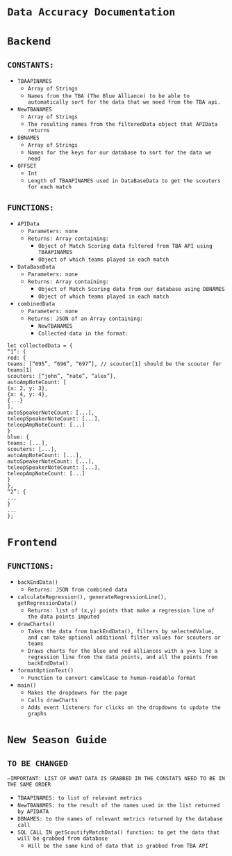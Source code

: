 # `Data Accuracy Documentation`

# `Backend`

## `CONSTANTS:`

- `TBAAPINAMES`  
  - `Array of Strings`  
  - `Names from the TBA (The Blue Alliance) to be able to automatically sort for the data that we need from the TBA api.`  
- `NewTBANAMES`  
  - `Array of Strings`  
  - `The resulting names from the filteredData object that APIData returns`  
- `DBNAMES`  
  - `Array of Strings`  
  - `Names for the keys for our database to sort for the data we need`  
- `OFFSET`  
  - `Int`  
  - `Length of TBAAPINAMES used in DataBaseData to get the scouters for each match`

## `FUNCTIONS:`

- `APIData`  
  - `Parameters: none`  
  - `Returns: Array containing:`   
    - `Object of Match Scoring data filtered from TBA API using TBAAPINAMES`  
    - `Object of which teams played in each match`  
- `DataBaseData`  
  - `Parameters: none`  
  - `Returns: Array containing:`  
    - `Object of Match Scoring data from our database using DBNAMES`  
    - `Object of which teams played in each match`  
- `combinedData`  
  - `Parameters: none`  
  - `Returns: JSON of an Array containing:`  
    - `NewTBANAMES`  
    - `Collected data in the format:` 

`let collectedData = {`  
	`“1”: {`  
		`red: {`   
			`teams: [“695”, “696”, “697”], // scouter[1] should be the scouter for teams[1]`  
			`scouters: [“john”, “nate”, “alex”],`  
			`autoAmpNoteCount: [`  
	`{x: 2, y: 3},`  
	`{x: 4, y: 4},`  
	`{...}`  
`],`  
`autoSpeakerNoteCount: [...],`  
`teleopSpeakerNoteCount: [...],`  
`teleopAmpNoteCount: [...]`			  
`}`  
`blue: {`  
	`teams: [...],`  
			`scouters: [...],`  
			`autoAmpNoteCount: [...],`   
`autoSpeakerNoteCount: [...],`  
`teleopSpeakerNoteCount: [...],`  
`teleopAmpNoteCount: [...]`		  
`}`  
`},`  
`“2”: {`  
	`...`  
`}`  
`...`  
`};`

# `Frontend`

## `FUNCTIONS:`

- `backEndData()`  
  - `Returns: JSON from combined data`  
- `calculateRegression(), generateRegressionLine(), getRegressionData()`  
  - `Returns: list of (x,y) points that make a regression line of the data points imputed`  
- `drawCharts()`  
  - `Takes the data from backEndData(), filters by selectedValue, and can take optional additional filter values for scouters or teams`  
  - `Draws charts for the blue and red alliances with a y=x line a regression line from the data points, and all the points from backEndData()`  
- `formatOptionText()`  
  - `Function to convert camelCase to human-readable format`  
- `main()`  
  - `Makes the dropdowns for the page`  
  - `Calls drawCharts`  
  - `Adds event listeners for clicks on the dropdowns to update the graphs`

# `New Season Guide`

## `TO BE CHANGED`

`—IMPORTANT: LIST OF WHAT DATA IS GRABBED IN THE CONSTATS NEED TO BE IN THE SAME ORDER`

- `TBAAPINAMES: to list of relevant metrics`  
- `NewTBANAMES: to the result of the names used in the list returned by APIDATA`  
- `DBNAMES: to the names of relevant metrics returned by the database call`  
- `SQL CALL IN getScoutifyMatchData() function: to get the data that will be grabbed from database`  
  - `Will be the same kind of data that is grabbed from TBA API`